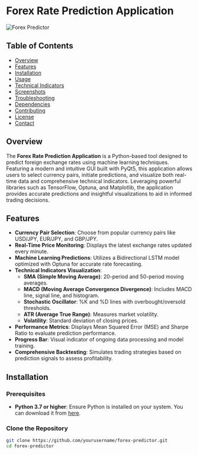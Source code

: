 # Forex Rate Prediction Application

![Forex Predictor](https://via.placeholder.com/1200x400.png?text=Forex+Rate+Prediction+Application)

## Table of Contents
- [Overview](#overview)
- [Features](#features)
- [Installation](#installation)
- [Usage](#usage)
- [Technical Indicators](#technical-indicators)
- [Screenshots](#screenshots)
- [Troubleshooting](#troubleshooting)
- [Dependencies](#dependencies)
- [Contributing](#contributing)
- [License](#license)
- [Contact](#contact)

## Overview

The **Forex Rate Prediction Application** is a Python-based tool designed to predict foreign exchange rates using machine learning techniques. Featuring a modern and intuitive GUI built with PyQt5, this application allows users to select currency pairs, initiate predictions, and visualize both real-time data and comprehensive technical indicators. Leveraging powerful libraries such as TensorFlow, Optuna, and Matplotlib, the application provides accurate predictions and insightful visualizations to aid in informed trading decisions.

## Features

- **Currency Pair Selection**: Choose from popular currency pairs like USD/JPY, EUR/JPY, and GBP/JPY.
- **Real-Time Price Monitoring**: Displays the latest exchange rates updated every minute.
- **Machine Learning Predictions**: Utilizes a Bidirectional LSTM model optimized with Optuna for accurate rate forecasting.
- **Technical Indicators Visualization**:
  - **SMA (Simple Moving Average)**: 20-period and 50-period moving averages.
  - **MACD (Moving Average Convergence Divergence)**: Includes MACD line, signal line, and histogram.
  - **Stochastic Oscillator**: %K and %D lines with overbought/oversold thresholds.
  - **ATR (Average True Range)**: Measures market volatility.
  - **Volatility**: Standard deviation of closing prices.
- **Performance Metrics**: Displays Mean Squared Error (MSE) and Sharpe Ratio to evaluate prediction performance.
- **Progress Bar**: Visual indicator of ongoing data processing and model training.
- **Comprehensive Backtesting**: Simulates trading strategies based on prediction signals to assess profitability.

## Installation

### Prerequisites

- **Python 3.7 or higher**: Ensure Python is installed on your system. You can download it from [here](https://www.python.org/downloads/).

### Clone the Repository

```bash
git clone https://github.com/yourusername/forex-predictor.git
cd forex-predictor
